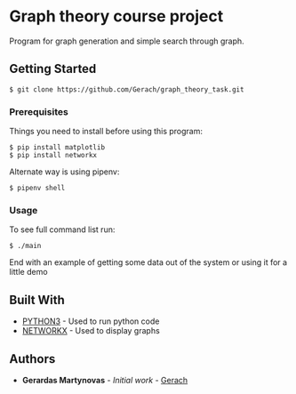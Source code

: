 # Graph theory course project

Program for graph generation and simple search through graph.

## Getting Started

```
$ git clone https://github.com/Gerach/graph_theory_task.git
```

### Prerequisites

Things you need to install before using this program:

```
$ pip install matplotlib
$ pip install networkx
```

Alternate way is using pipenv:

```
$ pipenv shell
```

### Usage

To see full command list run:

```
$ ./main
```

End with an example of getting some data out of the system or using it for a little demo

## Built With

* [PYTHON3](https://www.python.org/download/releases/3.0/) - Used to run python code
* [NETWORKX](https://networkx.github.io/) - Used to display graphs

## Authors

* **Gerardas Martynovas** - *Initial work* - [Gerach](https://github.com/Gerach)

